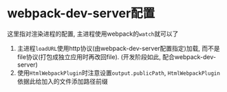 # webpack-dev-server配置

这里指对渲染进程的配置, 主进程使用webpack的`watch`就可以了

1. 主进程`loadURL`使用http协议(由webpack-dev-server配置指定)加载, 而不是file协议(打包成独立应用时再改回file). (开发阶段如此, 配合webpack-dev-server)
2. 使用`HtmlWebpackPlugin`时注意设置`output.publicPath`, `HtmlWebpackPlugin`依据此给加入的文件添加路径前缀

